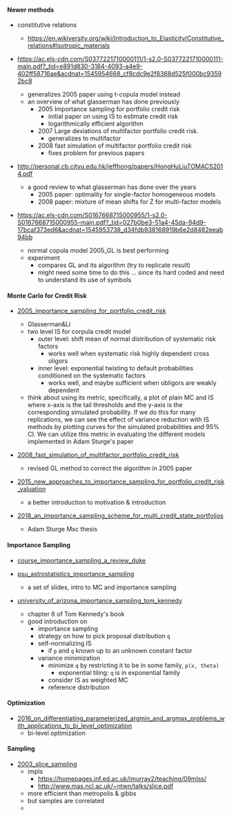 

#### Newer methods

+ constitutive relations
    + https://en.wikiversity.org/wiki/Introduction_to_Elasticity/Constitutive_relations#Isotropic_materials

+ https://ac.els-cdn.com/S0377221710000111/1-s2.0-S0377221710000111-main.pdf?_tid=e891d830-3184-4093-a4e9-402ff58716ae&acdnat=1545954668_cf8cdc9e2f8368d525f000bc93592bc8
    + generalizes 2005 paper using t-copula model instead
    + an overview of what glasserman has done previously
        + 2005 Importance sampling for portfolio credit risk
            + initial paper on using IS to estimate credit risk
            + logarithmically efficient algorithm
        + 2007 Large deviations of multifactor portfolio credit risk.
            + generalizes to multifactor
        + 2008 fast simulation of multifactor portfolio credit risk 
            + fixes problem for previous papers

+ http://personal.cb.cityu.edu.hk/jeffhong/papers/HongHuLiuTOMACS2014.pdf
    + a good review to what glasserman has done over the years
        + 2005 paper: optimality for single-factor homogeneous models
        + 2008 paper: mixture of mean shifts for Z for multi-factor models

+ https://ac.els-cdn.com/S0167668715000955/1-s2.0-S0167668715000955-main.pdf?_tid=027b0be3-51a4-45da-94d9-17bcaf373ed6&acdnat=1545953738_d34fdb938168919b6e2d8482eeab94bb
    + normal copula model 2005_GL is best performing
    + experiment
        + compares GL and its algorithm (try to replicate result)
        + might need some time to do this ... since its hard coded and need to understand its use of symbols

#### Monte Carlo for Credit Risk


+ [2005_importance_sampling_for_portfolio_credit_risk](2005_importance_sampling_for_portfolio_credit_risk.pdf)
    + Glasserman&Li
    + two level IS for corpula credit model     
        + outer level: shift mean of normal distribution of systematic risk factors
            + works well when systematic risk highly dependent cross oligors
        + inner level: exponential twisting to default probabilities conditioned on the systematic factors
            + works well, and maybe sufficient when obligors are weakly dependent
    + think about using its metric, specifically, a plot of plain MC and IS where x-axis is the tail thresholds and the y-axis is the corresponding simulated probability. If we do this for many replications, we can see the effect of variance reduction with IS methods by plotting curves for the simulated probabilities and 95% CI. We can utilize this metric in evaluating the different models implemented in Adam Sturge's paper

+ [2008_fast_simulation_of_multifactor_portfolio_credit_risk](2008_fast_simulation_of_multifactor_portfolio_credit_risk.pdf)
    + revised GL method to correct the algorithm in 2005 paper

+ [2015_new_approaches_to_importance_sampling_for_portfolio_credit_risk_valuation](2015_new_approaches_to_importance_sampling_for_portfolio_credit_risk_valuation.pdf)
    + a better introduction to motivation & introduction

+ [2018_an_importance_sampling_scheme_for_multi_credit_state_portfolios](2018_an_importance_sampling_scheme_for_multi_credit_state_portfolios.pdf)
    + Adam Sturge Msc thesis



#### Importance Sampling 


+ [course_importance_sampling_a_review_duke](course_importance_sampling_a_review_duke.pdf)

+ [psu_astrostatistics_importance_sampling](slides_psu_astrostatistics_importance_sampling.pdf)
    + a set of slides, intro to MC and importance sampling

+ [university_of_arizona_importance_sampling_tom_kennedy](text_importance_sampling_uoa_tom_kennedy.pdf)
    + chapter 6 of Tom Kennedy's book
    + good introduction on
        + importance sampling
        + strategy on how to pick proposal distribution `q`
        + self-normalizing IS
            + if `p` and `q` known up to an unknown constant factor
        + variance minimization
            + minimize `q` by restricting it to be in some family, `p(x, theta)`
                + exponential tiling: `q` is in exponential     family
            + consider IS as weighted MC
            + reference distribution

#### Optimization 

+ [2016_on_differentiating_parameterized_argmin_and_argmax_problems_with_applications_to_bi_level_optimization](2016_on_differentiating_parameterized_argmin_and_argmax_problems_with_applications_to_bi_level_optimization.pdf)
    + bi-level optimization


#### Sampling 

+ [2003_slice_sampling](2003_slice_sampling.pdf)
    + impls 
        + https://homepages.inf.ed.ac.uk/imurray2/teaching/09mlss/
        + http://www.mas.ncl.ac.uk/~ntwn/talks/slice.pdf
    + more efficient than metropolis & gibbs
    + but samples are correlated
    + 
